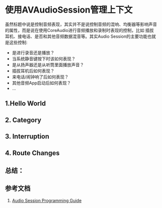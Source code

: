 # 使用AVAudioSession管理上下文
虽然标题中说是控制音频表现，其实并不是说控制音频的混响、均衡器等影响声音的属性，而是说在使用CoreAudio进行音频播放和录制时表现的控制，比如
插拔耳机、接电话、是否和其他音频数据混音等。其实Audio Session的主要功能也就是这些控制:

* 是进行录音还是播放？
* 当系统静音键按下时该如何表现？
* 是从扬声器还是从听筒里面播放声音？
* 插拔耳机后如何表现？
* 来电话/闹钟响了后如何表现？
* 其他音频App启动后如何表现？
* ...

## 1.Hello World


## 2. Category

## 3. Interruption

## 4. Route Changes

## 总结：

## 参考文档
1. [Audio Session Programming Guide](https://developer.apple.com/library/ios/documentation/Audio/Conceptual/AudioSessionProgrammingGuide/Introduction/Introduction.html#//apple_ref/doc/uid/TP40007875-CH1-SW1)